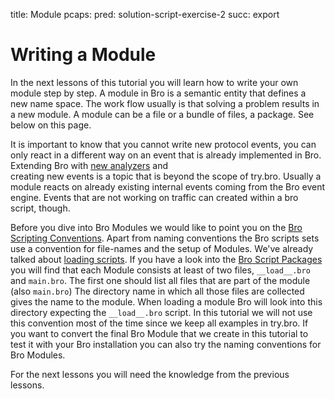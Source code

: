title: Module
pcaps: 
pred: solution-script-exercise-2 
succ: export 

Writing a Module
=====================

In the next lessons of this tutorial you will learn how to write your own module step by step.
A module in Bro is a semantic entity that defines a new name space.
The work flow usually is that solving a problem results in a new module.
A module can be a file or a bundle of files, a package. See below on this page.

It is important to know
that you cannot write new protocol events, you can only react in a different way on an event that is already implemented
in Bro. Extending Bro with [new analyzers](https://www.bro.org/development/howtos/dpd.html) and  
creating new events is a topic that is beyond the scope of try.bro. 
Usually a module reacts on already existing internal events coming from the Bro event engine.
Events that are not working on traffic can created within a bro script, though.

Before you dive into Bro Modules we would like to point you on the
[Bro Scripting Conventions](https://www.bro.org/development/howtos/script-conventions.html).
Apart from naming conventions the Bro scripts sets use a convention for file-names and
the setup of Modules. We've already talked about 
[loading scripts](http://try.bro.org/examples/loading). If you have a look into the
[Bro Script Packages](https://www.bro.org/sphinx/script-reference/packages.html)
you will find that each Module consists at least of two files, `__load__.bro` and
`main.bro`. The first one should list all files that are part of the module (also `main.bro`)
The directory name in which all those files are collected gives the name to the module.
When loading a module Bro will look into this directory expecting the `__load__.bro` script.
In this tutorial we will not use this convention most of the time since we keep all examples in try.bro.
If you want to convert the final Bro Module that we create in this tutorial to test it with your Bro installation you can also
try the naming conventions for Bro Modules.

For the next lessons you will need the knowledge from the previous lessons.
